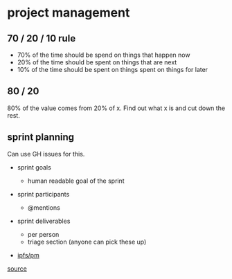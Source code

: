 # project management

## 70 / 20 / 10 rule
- 70% of the time should be spend on things that happen now
- 20% of the time should be spent on things that are next
- 10% of the time should be spent on things spent on things for later

## 80 / 20
80% of the value comes from 20% of x. Find out what x is and cut down the rest.

## sprint planning
Can use GH issues for this.
- sprint goals
  - human readable goal of the sprint
- sprint participants
  - @mentions
- sprint deliverables
  - per person
  - triage section (anyone can pick these up)

- [ipfs/pm](https://github.com/ipfs/pm/issues/11)

[source](https://medium.com/@noah_weiss/manage-your-time-like-google-invests-its-resources-70-20-10-3bb4d600abaa)

